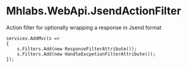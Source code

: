 # Mhlabs.WebApi.JsendActionFilter
Action filter for optionally wrapping a response in Jsend format

```
services.AddMvc(s =>
{
    s.Filters.Add(new ResponseFilterAttribute());
    s.Filters.Add(new HandleExcpetionFilterAttribute());
});
```
